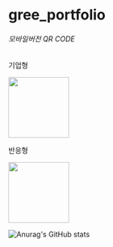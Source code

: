 # gree_portfolio



<h6>모바일버전 QR CODE </h6>

<div>
    <p>기업형</p>
    <img style="width:120px; height:120px" src="https://user-images.githubusercontent.com/107022571/193955681-fab82f41-39f1-4b53-aab7-4c38b034adc2.png" alt=""/>
    <p>반응형</p>
    <img style="width:120px; height:120px" src="https://user-images.githubusercontent.com/107022571/197317734-9faac177-aba0-4f7a-bbc3-9fbcf73c301d.png" alt=""/>

</div>





![Anurag's GitHub stats](https://github-readme-stats.vercel.app/api?username=MooseWithBear&show_icons=true&theme=radical)
